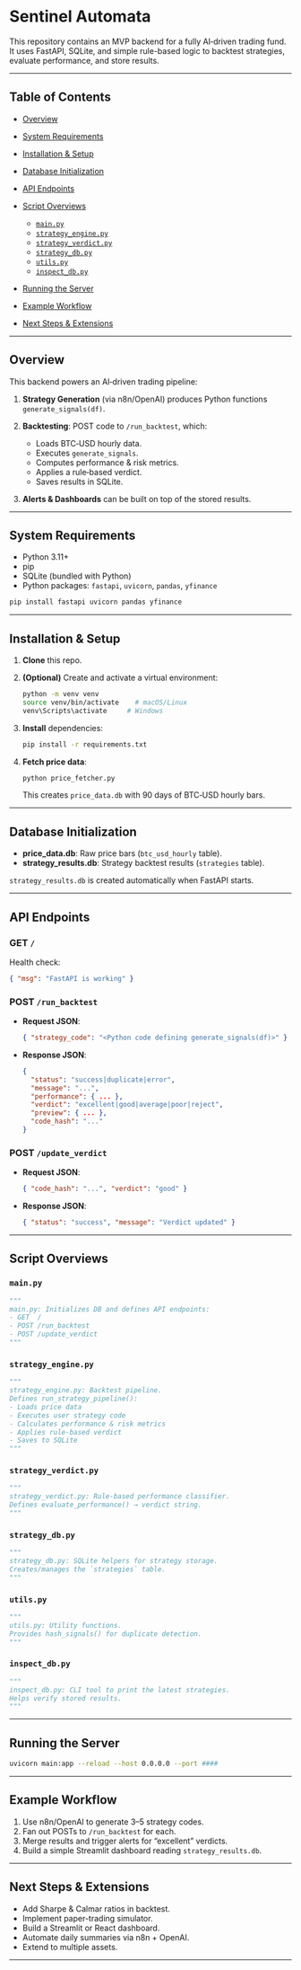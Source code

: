# Sentinel Automata

This repository contains an MVP backend for a fully AI‑driven trading fund. It uses FastAPI, SQLite, and simple rule-based logic to backtest strategies, evaluate performance, and store results.

---

## Table of Contents

* [Overview](#overview)
* [System Requirements](#system-requirements)
* [Installation & Setup](#installation--setup)
* [Database Initialization](#database-initialization)
* [API Endpoints](#api-endpoints)
* [Script Overviews](#script-overviews)

  * [`main.py`](#mainpy)
  * [`strategy_engine.py`](#strategy_enginepy)
  * [`strategy_verdict.py`](#strategy_verdictpy)
  * [`strategy_db.py`](#strategy_dbpy)
  * [`utils.py`](#utilspy)
  * [`inspect_db.py`](#inspect_dbpy)
* [Running the Server](#running-the-server)
* [Example Workflow](#example-workflow)
* [Next Steps & Extensions](#next-steps--extensions)

---

## Overview

This backend powers an AI‑driven trading pipeline:

1. **Strategy Generation** (via n8n/OpenAI) produces Python functions `generate_signals(df)`.
2. **Backtesting**: POST code to `/run_backtest`, which:

   * Loads BTC‑USD hourly data.
   * Executes `generate_signals`.
   * Computes performance & risk metrics.
   * Applies a rule‑based verdict.
   * Saves results in SQLite.
3. **Alerts & Dashboards** can be built on top of the stored results.

---

## System Requirements

* Python 3.11+
* pip
* SQLite (bundled with Python)
* Python packages: `fastapi`, `uvicorn`, `pandas`, `yfinance`

```bash
pip install fastapi uvicorn pandas yfinance
```

---

## Installation & Setup

1. **Clone** this repo.
2. **(Optional)** Create and activate a virtual environment:

   ```bash
   python -m venv venv
   source venv/bin/activate    # macOS/Linux
   venv\Scripts\activate     # Windows
   ```
3. **Install** dependencies:

   ```bash
   pip install -r requirements.txt
   ```
4. **Fetch price data**:

   ```bash
   python price_fetcher.py
   ```

   This creates `price_data.db` with 90 days of BTC‑USD hourly bars.

---

## Database Initialization

* **price\_data.db**: Raw price bars (`btc_usd_hourly` table).
* **strategy\_results.db**: Strategy backtest results (`strategies` table).

`strategy_results.db` is created automatically when FastAPI starts.

---

## API Endpoints

### GET `/`

Health check:

```json
{ "msg": "FastAPI is working" }
```

### POST `/run_backtest`

* **Request JSON**:

  ```json
  { "strategy_code": "<Python code defining generate_signals(df)>" }
  ```
* **Response JSON**:

  ```json
  {
    "status": "success|duplicate|error",
    "message": "...",
    "performance": { ... },
    "verdict": "excellent|good|average|poor|reject",
    "preview": { ... },
    "code_hash": "..."
  }
  ```

### POST `/update_verdict`

* **Request JSON**:

  ```json
  { "code_hash": "...", "verdict": "good" }
  ```
* **Response JSON**:

  ```json
  { "status": "success", "message": "Verdict updated" }
  ```

---

## Script Overviews

### `main.py`

```python
"""
main.py: Initializes DB and defines API endpoints:
- GET  /
- POST /run_backtest
- POST /update_verdict
"""
```

### `strategy_engine.py`

```python
"""
strategy_engine.py: Backtest pipeline.
Defines run_strategy_pipeline():
- Loads price data
- Executes user strategy code
- Calculates performance & risk metrics
- Applies rule-based verdict
- Saves to SQLite
"""
```

### `strategy_verdict.py`

```python
"""
strategy_verdict.py: Rule-based performance classifier.
Defines evaluate_performance() → verdict string.
"""
```

### `strategy_db.py`

```python
"""
strategy_db.py: SQLite helpers for strategy storage.
Creates/manages the `strategies` table.
"""
```

### `utils.py`

```python
"""
utils.py: Utility functions.
Provides hash_signals() for duplicate detection.
"""
```

### `inspect_db.py`

```python
"""
inspect_db.py: CLI tool to print the latest strategies.
Helps verify stored results.
"""
```

---

## Running the Server

```bash
uvicorn main:app --reload --host 0.0.0.0 --port ####
```

---

## Example Workflow

1. Use n8n/OpenAI to generate 3–5 strategy codes.
2. Fan out POSTs to `/run_backtest` for each.
3. Merge results and trigger alerts for “excellent” verdicts.
4. Build a simple Streamlit dashboard reading `strategy_results.db`.

---

## Next Steps & Extensions

* Add Sharpe & Calmar ratios in backtest.
* Implement paper-trading simulator.
* Build a Streamlit or React dashboard.
* Automate daily summaries via n8n + OpenAI.
* Extend to multiple assets.

---



